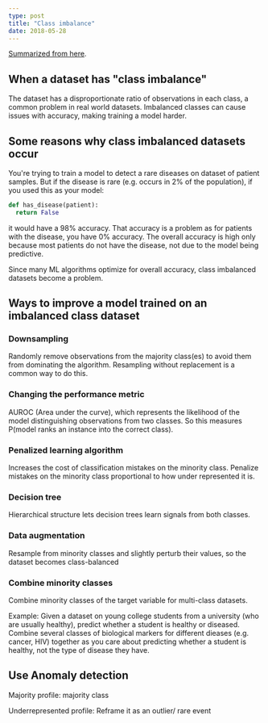 ```yaml
---
type: post
title: "Class imbalance"
date: 2018-05-28
---
```


[Summarized from here](https://elitedatascience.com/imbalanced-classes).


## When a dataset has "class imbalance"

The dataset has a disproportionate ratio of observations in each class,
a common problem in real world datasets.
Imbalanced classes can cause issues with accuracy,
making training a model harder.


## Some reasons why class imbalanced datasets occur

You're trying to train a model to detect a rare diseases on dataset
of patient samples. But if the disease is rare (e.g. occurs in 2% of the population),
if you used this as your model:

```py
def has_disease(patient):
  return False
```

it would have a 98% accuracy.
That accuracy is a problem as for patients with the disease, you have 0% accuracy.
The overall accuracy is high only because most patients do not have the disease,
not due to the model being predictive.

Since many ML algorithms optimize for overall accuracy, class imbalanced datasets become a problem.


## Ways to improve a model trained on an imbalanced class dataset

### Downsampling

Randomly remove observations from the majority class(es)
to avoid them from dominating the algorithm.
Resampling without replacement is a common way to do this.

### Changing the performance metric

AUROC (Area under the curve), which represents the likelihood of the model
distinguishing observations from two classes.
So this measures P(model ranks an instance into the correct class).

### Penalized learning algorithm

Increases the cost of classification mistakes on the minority class.
Penalize mistakes on the minority class proportional to how under represented it is.

### Decision tree

Hierarchical structure lets decision trees learn signals from both classes.

### Data augmentation

Resample from minority classes and slightly perturb their values,
so the dataset becomes class-balanced

### Combine minority classes

Combine minority classes of the target variable for multi-class datasets.

Example: Given a dataset on young college students
from a university (who are usually healthy),
predict whether a student is healthy or diseased.
Combine several classes of biological markers for different dieases
(e.g. cancer, HIV) together as you care about predicting whether a student is healthy,
not the type of disease they have.

## Use Anomaly detection

Majority profile: majority class

Underrepresented profile: Reframe it as an outlier/ rare event 

























